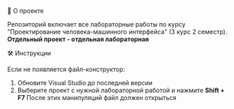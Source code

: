 📌 О проекте

Репозиторий включает все лабораторные работы по курсу "Проектирование человека-машинного интерфейса" (3 курс 2 семестр).
**Отдельный проект - отдельная лабораторная**


🛠️ Инструкции

Если не появляется файл-конструктор:
1) Обновите Visual Studio до последней версии
2) Выберите проект с нужной лабораторной работой и нажмите **Shift + F7**
После этих манипуляций файл должен открыться
